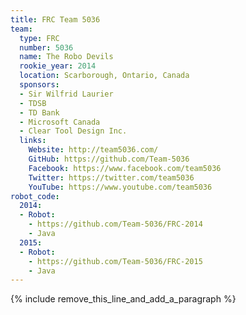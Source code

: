 ```yaml
---
title: FRC Team 5036
team:
  type: FRC
  number: 5036
  name: The Robo Devils
  rookie_year: 2014
  location: Scarborough, Ontario, Canada
  sponsors:
  - Sir Wilfrid Laurier
  - TDSB
  - TD Bank
  - Microsoft Canada
  - Clear Tool Design Inc.
  links:
    Website: http://team5036.com/
    GitHub: https://github.com/Team-5036
    Facebook: https://www.facebook.com/team5036
    Twitter: https://twitter.com/team5036
    YouTube: https://www.youtube.com/team5036
robot_code:
  2014:
  - Robot:
    - https://github.com/Team-5036/FRC-2014
    - Java
  2015:
  - Robot:
    - https://github.com/Team-5036/FRC-2015
    - Java
---
```


{% include remove_this_line_and_add_a_paragraph %}